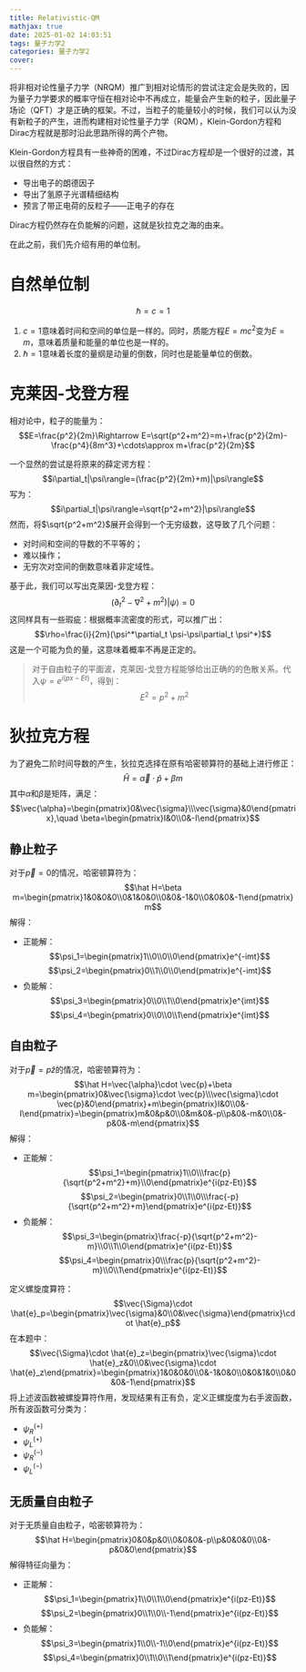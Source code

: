 ```yaml
---
title: Relativistic-QM
mathjax: true
date: 2025-01-02 14:03:51
tags: 量子力学2
categories: 量子力学2
cover:
---
```


将非相对论性量子力学（NRQM）推广到相对论情形的尝试注定会是失败的，因为量子力学要求的概率守恒在相对论中不再成立，能量会产生新的粒子，因此量子场论（QFT）才是正确的框架。不过，当粒子的能量较小的时候，我们可以认为没有新粒子的产生，进而构建相对论性量子力学（RQM），Klein-Gordon方程和Dirac方程就是那时沿此思路所得的两个产物。

Klein-Gordon方程具有一些神奇的困难，不过Dirac方程却是一个很好的过渡，其以很自然的方式：
- 导出电子的朗德因子
- 导出了氢原子光谱精细结构
- 预言了带正电荷的反粒子——正电子的存在

Dirac方程仍然存在负能解的问题，这就是狄拉克之海的由来。

在此之前，我们先介绍有用的单位制。

# 自然单位制

$$\hbar=c=1$$

1. $c=1$意味着时间和空间的单位是一样的。同时，质能方程$E=mc^2$变为$E=m$，意味着质量和能量的单位也是一样的。
2. $\hbar=1$意味着长度的量纲是动量的倒数，同时也是能量单位的倒数。


# 克莱因-戈登方程
相对论中，粒子的能量为：
$$E=\frac{p^2}{2m}\Rightarrow E=\sqrt{p^2+m^2}=m+\frac{p^2}{2m}-\frac{p^4}{8m^3}+\cdots\approx m+\frac{p^2}{2m}$$

一个显然的尝试是将原来的薛定谔方程：
$$i\partial_t|\psi\rangle=(\frac{p^2}{2m}+m)|\psi\rangle$$
写为：
$$i\partial_t|\psi\rangle=\sqrt{p^2+m^2}|\psi\rangle$$
然而，将$\sqrt{p^2+m^2}$展开会得到一个无穷级数，这导致了几个问题：
- 对时间和空间的导数的不平等的；
- 难以操作；
- 无穷次对空间的倒数意味着非定域性。

基于此，我们可以写出克莱因-戈登方程：
$$(\partial_t^2-\nabla^2+m^2)|\psi\rangle=0$$
这同样具有一些瑕疵：根据概率流密度的形式，可以推广出：
$$\rho=\frac{i}{2m}(\psi^*\partial_t \psi-\psi\partial_t \psi^*)$$
这是一个可能为负的量，这意味着概率不再是正定的。

> 对于自由粒子的平面波，克莱因-戈登方程能够给出正确的的色散关系。代入$\psi=e^{i(px-Et)}$，得到：
> $$E^2=p^2+m^2$$


# 狄拉克方程
为了避免二阶时间导数的产生，狄拉克选择在原有哈密顿算符的基础上进行修正：
$$\hat H=\vec{\alpha}\cdot \hat p+\beta m$$
其中$\alpha$和$\beta$是矩阵，满足：
$$\vec{\alpha}=\begin{pmatrix}0&\vec{\sigma}\\\vec{\sigma}&0\end{pmatrix},\quad \beta=\begin{pmatrix}I&0\\0&-I\end{pmatrix}$$

## 静止粒子
对于$\vec{p}=0$的情况，哈密顿算符为：
$$\hat H=\beta m=\begin{pmatrix}1&0&0&0\\0&1&0&0\\0&0&-1&0\\0&0&0&-1\end{pmatrix}m$$
解得：
- 正能解：
$$\psi_1=\begin{pmatrix}1\\0\\0\\0\end{pmatrix}e^{-imt}$$
$$\psi_2=\begin{pmatrix}0\\1\\0\\0\end{pmatrix}e^{-imt}$$
- 负能解：
$$\psi_3=\begin{pmatrix}0\\0\\1\\0\end{pmatrix}e^{imt}$$
$$\psi_4=\begin{pmatrix}0\\0\\0\\1\end{pmatrix}e^{imt}$$


## 自由粒子
对于$\vec{p}=p\hat{z}$的情况，哈密顿算符为：
$$\hat H=\vec{\alpha}\cdot \vec{p}+\beta m=\begin{pmatrix}0&\vec{\sigma}\cdot \vec{p}\\\vec{\sigma}\cdot \vec{p}&0\end{pmatrix}+m\begin{pmatrix}I&0\\0&-I\end{pmatrix}=\begin{pmatrix}m&0&p&0\\0&m&0&-p\\p&0&-m&0\\0&-p&0&-m\end{pmatrix}$$
解得：
- 正能解：
$$\psi_1=\begin{pmatrix}1\\0\\\frac{p}{\sqrt{p^2+m^2}+m}\\0\end{pmatrix}e^{i(pz-Et)}$$
$$\psi_2=\begin{pmatrix}0\\1\\0\\\frac{-p}{\sqrt{p^2+m^2}+m}\end{pmatrix}e^{i(pz-Et)}$$
- 负能解：
$$\psi_3=\begin{pmatrix}\frac{-p}{\sqrt{p^2+m^2}-m}\\0\\1\\0\end{pmatrix}e^{i(pz-Et)}$$
$$\psi_4=\begin{pmatrix}0\\\frac{p}{\sqrt{p^2+m^2}-m}\\0\\1\end{pmatrix}e^{i(pz-Et)}$$

定义螺旋度算符：
$$\vec{\Sigma}\cdot \hat{e}_p=\begin{pmatrix}\vec{\sigma}&0\\0&\vec{\sigma}\end{pmatrix}\cdot \hat{e}_p$$
在本题中：
$$\vec{\Sigma}\cdot \hat{e}_z=\begin{pmatrix}\vec{\sigma}\cdot \hat{e}_z&0\\0&\vec{\sigma}\cdot \hat{e}_z\end{pmatrix}=\begin{pmatrix}1&0&0&0\\0&-1&0&0\\0&0&1&0\\0&0&0&-1\end{pmatrix}$$
将上述波函数被螺旋算符作用，发现结果有正有负，定义正螺旋度为右手波函数，所有波函数可分类为：
- $\psi_R^{(+)}$
- $\psi_L^{(+)}$
- $\psi_R^{(-)}$
- $\psi_L^{(-)}$

## 无质量自由粒子

对于无质量自由粒子，哈密顿算符为：
$$\hat H=\begin{pmatrix}0&0&p&0\\0&0&0&-p\\p&0&0&0\\0&-p&0&0\end{pmatrix}$$
解得特征向量为：
- 正能解：
$$\psi_1=\begin{pmatrix}1\\0\\1\\0\end{pmatrix}e^{i(pz-Et)}$$
$$\psi_2=\begin{pmatrix}0\\1\\0\\-1\end{pmatrix}e^{i(pz-Et)}$$
- 负能解：
$$\psi_3=\begin{pmatrix}1\\0\\-1\\0\end{pmatrix}e^{i(pz-Et)}$$
$$\psi_4=\begin{pmatrix}0\\1\\0\\1\end{pmatrix}e^{i(pz-Et)}$$

